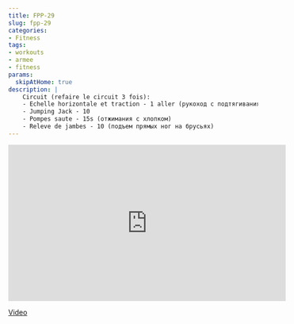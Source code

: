 ```yaml
---
title: FPP-29
slug: fpp-29
categories:
- Fitness
tags:
- workouts
- armee
- fitness
params:
  skipAtHome: true
description: |
    Circuit (refaire le circuit 3 fois):
    - Echelle horizontale et traction - 1 aller (рукоход с подтягиваниями, в одну сторону)
    - Jumping Jack - 10
    - Pompes saute - 15s (отжимания с хлопком)
    - Releve de jambes - 10 (подъем прямых ног на брусьях)
---
```

<iframe width="560" height="315" src="https://www.youtube.com/embed/YzA0zAHC-TY?si=eFmb6NGciVjMmDFO" title="YouTube video player" frameborder="0" allow="accelerometer; autoplay; clipboard-write; encrypted-media; gyroscope; picture-in-picture; web-share" allowfullscreen></iframe>

[Video](https://youtu.be/YzA0zAHC-TY?si=eFmb6NGciVjMmDFO)
